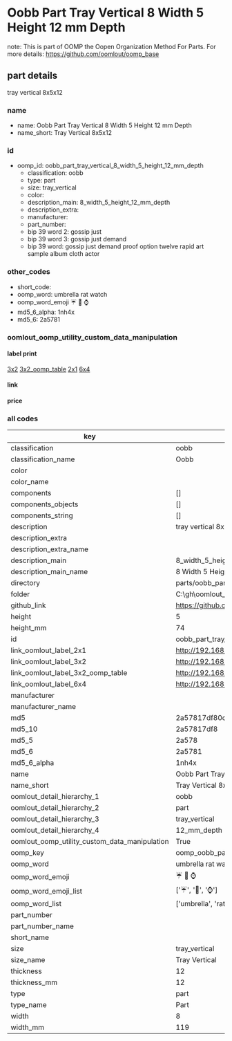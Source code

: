 # Oobb Part Tray Vertical 8 Width 5 Height 12 mm Depth  

note: This is part of OOMP the Oopen Organization Method For Parts. For more details: https://github.com/oomlout/oomp_base

##  part details
  



tray vertical 8x5x12



### name
* name: Oobb Part Tray Vertical 8 Width 5 Height 12 mm Depth
* name_short: Tray Vertical 8x5x12 
### id
* oomp_id: oobb_part_tray_vertical_8_width_5_height_12_mm_depth
  * classification: oobb
  * type: part
  * size: tray_vertical
  * color: 
  * description_main: 8_width_5_height_12_mm_depth
  * description_extra: 
  * manufacturer: 
  * part_number: 
  * bip 39 word 2: gossip just
  * bip 39 word 3: gossip just demand
  * bip 39 word: gossip just demand proof option twelve rapid art sample album cloth actor

### other_codes
* short_code: 
* oomp_word: umbrella rat watch
* oomp_word_emoji :umbrella: :rat: :watch:
* md5_6_alpha: 1nh4x
* md5_6: 2a5781






### oomlout_oomp_utility_custom_data_manipulation
#### label print
[3x2](http://192.168.1.245:1112/?label=oomp%201nh4x)
[3x2_oomp_table](http://192.168.1.108:1112/?label=oomp%201nh4x)
[2x1](http://192.168.1.242:1112/?label=oomp%201nh4x)
[6x4](http://192.168.1.55:1112/?label=oomp%201nh4x)    

#### link

                              

#### price







### all codes 
| key | value |  
| --- | --- |  
| classification | oobb |  
| classification_name | Oobb |  
| color |  |  
| color_name |  |  
| components | [] |  
| components_objects | [] |  
| components_string | [] |  
| description | tray vertical 8x5x12 |  
| description_extra |  |  
| description_extra_name |  |  
| description_main | 8_width_5_height_12_mm_depth |  
| description_main_name | 8 Width 5 Height 12 mm Depth |  
| directory | parts/oobb_part_tray_vertical_8_width_5_height_12_mm_depth |  
| folder | C:\gh\oomlout_oobb_version_4_generated_parts\parts\oobb_part_tray_vertical_8_width_5_height_12_mm_depth |  
| github_link | https://github.com/oomlout/oomlout_oomp_part_src/tree/main/parts/oobb_part_tray_vertical_8_width_5_height_12_mm_depth |  
| height | 5 |  
| height_mm | 74 |  
| id | oobb_part_tray_vertical_8_width_5_height_12_mm_depth |  
| link_oomlout_label_2x1 | http://192.168.1.242:1112/?label=oomp%201nh4x |  
| link_oomlout_label_3x2 | http://192.168.1.245:1112/?label=oomp%201nh4x |  
| link_oomlout_label_3x2_oomp_table | http://192.168.1.108:1112/?label=oomp%201nh4x |  
| link_oomlout_label_6x4 | http://192.168.1.55:1112/?label=oomp%201nh4x |  
| manufacturer |  |  
| manufacturer_name |  |  
| md5 | 2a57817df80cd63fac4ddac4745e5b27 |  
| md5_10 | 2a57817df8 |  
| md5_5 | 2a578 |  
| md5_6 | 2a5781 |  
| md5_6_alpha | 1nh4x |  
| name | Oobb Part Tray Vertical 8 Width 5 Height 12 mm Depth |  
| name_short | Tray Vertical 8x5x12  |  
| oomlout_detail_hierarchy_1 | oobb |  
| oomlout_detail_hierarchy_2 | part |  
| oomlout_detail_hierarchy_3 | tray_vertical |  
| oomlout_detail_hierarchy_4 | 12_mm_depth |  
| oomlout_oomp_utility_custom_data_manipulation | True |  
| oomp_key | oomp_oobb_part_tray_vertical_8_width_5_height_12_mm_depth |  
| oomp_word | umbrella rat watch |  
| oomp_word_emoji | :umbrella: :rat: :watch: |  
| oomp_word_emoji_list | [':umbrella:', ':rat:', ':watch:'] |  
| oomp_word_list | ['umbrella', 'rat', 'watch'] |  
| part_number |  |  
| part_number_name |  |  
| short_name |  |  
| size | tray_vertical |  
| size_name | Tray Vertical |  
| thickness | 12 |  
| thickness_mm | 12 |  
| type | part |  
| type_name | Part |  
| width | 8 |  
| width_mm | 119 |  
